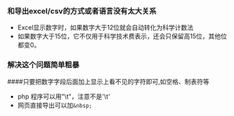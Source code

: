 ###  和导出excel/csv的方式或者语言没有太大关系
- Excel显示数字时，如果数字大于12位就会自动转化为科学计数法
- 如果数字大于15位，它不仅用于科学技术费表示，还会只保留高15位，其他位都变0。
### 解决这个问题简单粗暴
####只要把数字字段后面加上显示上看不见的字符即可,如空格、制表符等
 - php 程序可以用"\t"，注意不是'\t'
 - 网页直接导出可以加`&nbsp;`

